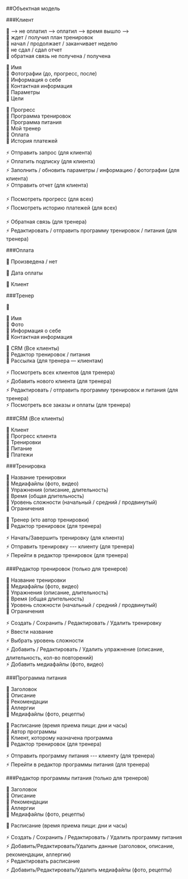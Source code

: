 ##Объектная модель

###Клиент

🚥 ⟶ не оплатил ⟶ оплатил ⟶ время вышло ⟶<br>
🚥 ждет / получил план тренировок<br>
🚥 начал / продолжает / заканчивает неделю<br>
🚥 не сдал / сдал отчет<br>
🚥 обратная связь не получена / получена<br>

🔸 Имя<br>
🔸 Фотографии (до, прогресс, после)<br>
🔸 Информация о себе<br>
🔸 Контактная информация<br>
🔸 Параметры<br>
🔸 Цели<br>

🔶 Прогресс<br>
🔶 Программа тренировок<br>
🔶 Программа питания<br>
🔶 Мой тренер<br>
🔶 Оплата <br>
🔶 История платежей <br>

⚡️ Отправить запрос (для клиента) <br>
⚡️ Оплатить подписку (для клиента) <br>
⚡️ Заполнить / обновить параметры / информацию / фотографии (для клиента) <br>
⚡️ Отправить отчет (для клиента) <br>

⚡️ Посмотреть прогресс (для всех) <br>
⚡️ Посмотреть историю платежей (для всех) <br>

⚡️ Обратная связь (для тренера) <br>
⚡️ Редактировать / отправить программу тренировок / питания (для тренера) <br>


###Оплата

🚥 Произведена / нет <br>

🔸 Дата оплаты<br>

🔶 Клиент<br>


###Тренер

🚥  <br>

🔸 Имя<br>
🔸 Фото<br>
🔸 Информация о себе<br>
🔸 Контактная информация<br>

🔶 CRM (Все клиенты) <br>
🔶 Редактор тренировок / питания<br>
🔶 Рассылка (для тренера — клиентам)<br>

⚡️ Посмотреть всех клиентов (для тренера) <br>
⚡️ Добавить нового клиента (для тренера) <br>
⚡️ Редактировать / отправить программу тренировок и питания (для тренера) <br>
⚡️ Посмотреть все заказы и оплаты (для тренера) <br>

###CRM (Все клиенты)

🔶 Клиент<br>
🔶 Прогресс клиента<br>
🔶 Тренировки<br>
🔶 Питание<br>
🔶 Платежи<br>

###Тренировка

🔸 Название тренировки<br>
🔸 Медиафайлы (фото, видео)<br>
🔸 Упражнения (описание, длительность)<br>
🔸 Время (общая длительность)<br>
🔸 Уровень сложности (начальный / средний / продвинутый) <br>
🔸 Ограничения<br>

🔶 Тренер (кто автор тренировки)<br>
🔶 Редактор тренировок (для тренера)<br>

⚡️ Начать/Завершить тренировку (для клиента)<br>
⚡️ Отправить тренировку --- клиенту (для тренера)<br>
⚡️ Перейти в редактор тренировок (для тренера) <br>


###Редактор тренировок (только для тренеров)

🔸 Название тренировки<br>
🔸 Медиафайлы (фото, видео)<br>
🔸 Упражнения (описание, длительность)<br>
🔸 Время (общая длительность)<br>
🔸 Уровень сложности (начальный / средний / продвинутый) <br>
🔸 Ограничения<br>

⚡️ Создать / Сохранить / Редактировать / Удалить тренировку<br>
⚡️ Ввести название<br>
⚡️ Выбрать уровень сложности<br>
⚡️ Добавить / Редактировать / Удалить упражнение (описание, длительность, кол-во повторений)<br>
⚡️ Добавить медиафайлы (фото, видео)<br>

###Программа питания

🔸 Заголовок<br>
🔸 Описание<br>
🔸 Рекомендации<br>
🔸 Аллергии<br>
🔸 Медиафайлы (фото, рецепты)<br>

🔶 Расписание (время приема пищи: дни и часы)<br>
🔶 Автор программы<br>
🔶 Клиент, которому назначена программа<br>
🔶 Редактор тренировок (для тренера)<br>

⚡️ Отправить программу питания --- клиенту (для тренера)<br>
⚡️ Перейти в редактор программы питания (для тренера) <br>


###Редактор программы питания (только для тренеров)

🔸 Заголовок<br>
🔸 Описание<br>
🔸 Рекомендации<br>
🔸 Аллергии<br>
🔸 Медиафайлы (фото, рецепты)<br>

🔶 Расписание (время приема пищи: дни и часы)<br>

⚡️ Создать / Сохранить / Редактировать / Удалить программу питания<br>
⚡️ Добавить/Редактировать/Удалить данные (заголовок, описание, рекомендации, аллергии)<br>
⚡️ Редактировать расписание<br>
⚡️ Добавить/Редактировать/Удалить медиафайлы (фото, рецепты)<br>
